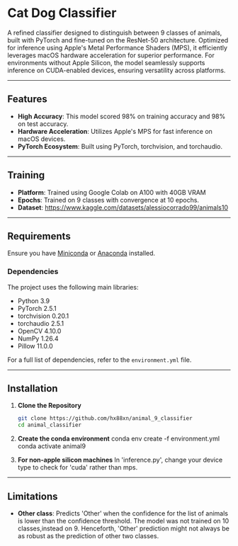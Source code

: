 # Cat Dog Classifier

A refined classifier designed to distinguish between 9 classes of animals, built with PyTorch and fine-tuned on the ResNet-50 architecture. Optimized for inference using Apple's Metal Performance Shaders (MPS), it efficiently leverages macOS hardware acceleration for superior performance. For environments without Apple Silicon, the model seamlessly supports inference on CUDA-enabled devices, ensuring versatility across platforms.

---

## Features

- **High Accuracy**: This model scored 98% on training accuracy and 98% on test accuracy.
- **Hardware Acceleration**: Utilizes Apple's MPS for fast inference on macOS devices.
- **PyTorch Ecosystem**: Built using PyTorch, torchvision, and torchaudio.


---

## Training

- **Platform**: Trained using Google Colab on A100 with 40GB VRAM
- **Epochs**: Trained on 9 classes with convergence at 10 epochs.
- **Dataset**: https://www.kaggle.com/datasets/alessiocorrado99/animals10

---

## Requirements

Ensure you have [Miniconda](https://docs.conda.io/en/latest/miniconda.html) or [Anaconda](https://www.anaconda.com/) installed.

### Dependencies

The project uses the following main libraries:
- Python 3.9
- PyTorch 2.5.1
- torchvision 0.20.1
- torchaudio 2.5.1
- OpenCV 4.10.0
- NumPy 1.26.4
- Pillow 11.0.0

For a full list of dependencies, refer to the `environment.yml` file.

---

## Installation

1. **Clone the Repository**

   ```bash
   git clone https://github.com/hx88xn/animal_9_classifier
   cd animal_classifier

2. **Create the conda environment**
    conda env create -f environment.yml
    conda activate animal9

3. **For non-apple silicon machines**
    In 'inference.py', change your device type to check for 'cuda' rather than mps.

---

## Limitations

- **Other class**: Predicts 'Other' when the confidence for the list of animals is lower than the confidence threshold. The model was not trained on 10 classes,instead on 9. Henceforth, 'Other' prediction might not always be as robust as the prediction of other two classes.
